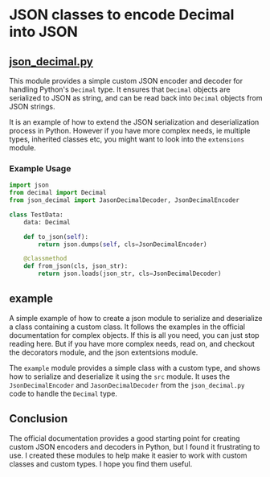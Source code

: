 # JSON  classes to encode Decimal into JSON

## [json_decimal.py](src/json_decimal.py)
This module provides a simple custom JSON encoder and decoder for handling Python's `Decimal` type. It ensures that `Decimal`
objects are serialized to JSON as string, and can be read back into `Decimal` objects from JSON strings.

It is an example of how to extend the JSON serialization and deserialization process in Python.
However if you have more complex needs, ie multiple types, inherited classes etc, you might want to look into the `extensions` module.

### Example Usage
```python
import json
from decimal import Decimal
from json_decimal import JasonDecimalDecoder, JsonDecimalEncoder

class TestData:
    data: Decimal

    def to_json(self):
        return json.dumps(self, cls=JsonDecimalEncoder)

    @classmethod
    def from_json(cls, json_str):
        return json.loads(json_str, cls=JsonDecimalDecoder)
```

## example
A simple example of how to create a json module to serialize and deserialize a class containing a custom class.
It follows the examples in the official documentation for complex objects. If this is all you need, you can just
stop reading here. But if you have more complex needs, read on, and checkout the decorators module, and the json
extentsions module.

The `example` module provides a simple class with a custom type, and shows how to serialize and deserialize it using
the `src` module. It uses the `JsonDecimalEncoder` and `JasonDecimalDecoder` from the `json_decimal.py` code to handle
the `Decimal` type.

## Conclusion
The official documentation provides a good starting point for creating custom JSON encoders and decoders in Python, but
I found it frustrating to use. I created these modules to help make it easier to work with custom classes and custom
types. I hope you find them useful.
